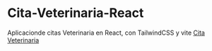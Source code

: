 # Cita-Veterinaria-React
Aplicacionde citas Veterinaria en React, con TailwindCSS y vite
[Cita Veterinaria](https://fantastic-kataifi-6de419.netlify.app)
